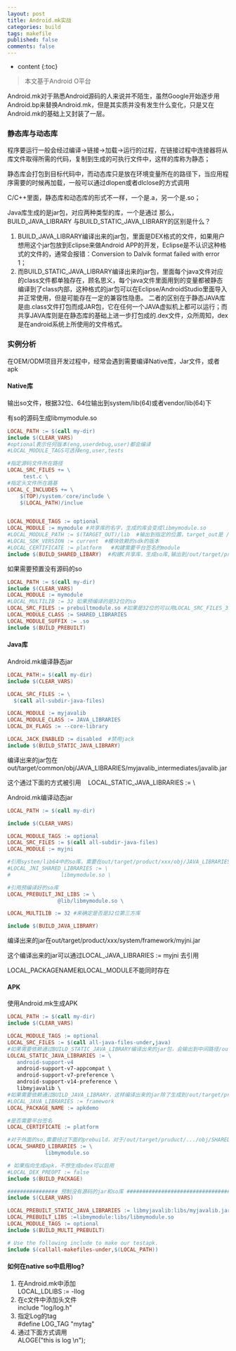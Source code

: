 ```yaml
---
layout: post
title: Android.mk实战
categories: build
tags: makefile
published: false
comments: false
---
```

* content
{:toc}

> 本文基于Android O平台


Android.mk对于熟悉Android源码的人来说并不陌生，虽然Google开始逐步用Android.bp来替换Android.mk，但是其实质并没有发生什么变化，只是又在Android.mk的基础上又封装了一层。  

### 静态库与动态库
程序要运行一般会经过编译->链接->加载->运行的过程，在链接过程中连接器将从库文件取得所需的代码，复制到生成的可执行文件中，这样的库称为静态；

静态库会打包到目标代码中，而动态库只是放在环境变量所在的路径下，当应用程序需要的时候再加载，一般可以通过dlopen或者dlclose的方式调用

C/C++里面，静态库和动态库的形式不一样，一个是.a，另一个是.so；

Java库生成的是jar包，对应两种类型的库，一个是通过
那么，BUILD_JAVA_LIBRARY 与BUILD_STATIC_JAVA_LIBRARY的区别是什么？
1. BUILD_JAVA_LIBRARY编译出来的jar包，里面是DEX格式的文件，如果用户想用这个jar包放到Eclipse来做Android APP的开发，Eclipse是不认识这种格式的文件的，通常会报错：Conversion to Dalvik format failed with error 1；
2. 而BUILD_STATIC_JAVA_LIBRARY编译出来的jar包，里面每个java文件对应的class文件都单独存在，顾名思义，每个java文件里面用到的变量都被静态编译到了class内部，这种格式的jar包可以在Eclipse/AndroidStudio里面导入并正常使用，但是可能存在一定的兼容性隐患。
二者的区别在于静态JAVA库是由.class文件打包而成JAR包，它在任何一个JAVA虚拟机上都可以运行；而共享JAVA库则是在静态库的基础上进一步打包成的.dex文件，众所周知，dex是在android系统上所使用的文件格式。


### 实例分析
在OEM/ODM项目开发过程中，经常会遇到需要编译Native库，Jar文件，或者apk

#### Native库
输出so文件，根据32位、64位输出到system/lib(64)或者vendor/lib(64)下

有so的源码生成libmymodule.so
```makefile
LOCAL_PATH := $(call my-dir)
include $(CLEAR_VARS)
#optional表示任何版本(eng,userdebug,user)都会编译
#LOCAL_MODULE_TAGS可选择eng,user,tests

#指定源码文件所在路径
LOCAL_SRC_FILES += \
     test.c \
#指定头文件所在路基
LOCAL_C_INCLUDES += \
    $(TOP)/system／core/include \
    $(LOCAL_PATH)/inclue


LOCAL_MODULE_TAGS := optional
LOCAL_MODULE := mymodule #共享库的名字，生成的库会变成libmymodule.so
#LOCAL_MODULE_PATH := $(TARGET_OUT)/lib  #输出到指定的位置，target_out是 /system
#LOCAL_SDK_VERSION := current  #模块依赖的sdk的版本
#LOCAL_CERTIFICATE := platform   #构建需要平台签名的module
include $(BUILD_SHARED_LIBARY)  #构建C共享库，生成so库,输出到/out/target/product/../obj/SHARED_LIBRARIES/

```



如果需要预置没有源码的so
```makefile
LOCAL_PATH := $(call my-dir)
include $(CLEAR_VARS)
LOCAL_MODULE := mymodule
#LOCAL_MULTILIB := 32 如果预编译的是32位的so
LOCAL_SRC_FILES := prebuiltmodule.so #如果是32位的可以用LOCAL_SRC_FILES_32
LOCAL_MODULE_CLASS := SHARED_LIBRARIES
LOCAL_MODULE_SUFFIX := .so
include $(BUILD_PREBUILT)
```







#### Java库


Android.mk编译静态jar
```makefile
LOCAL_PATH:= $(call my-dir)
include $(CLEAR_VARS)

LOCAL_SRC_FILES := \
  $(call all-subdir-java-files)

LOCAL_MODULE := myjavalib
LOCAL_MODULE_CLASS := JAVA_LIBRARIES
LOCAL_DX_FLAGS := --core-library

LOCAL_JACK_ENABLED := disabled  #禁用jack
include $(BUILD_STATIC_JAVA_LIBRARY)
```
编译出来的jar包在
out/target/common/obj/JAVA_LIBRARIES/myjavalib_intermediates/javalib.jar

这个通过下面的方式被引用
   LOCAL_STATIC_JAVA_LIBRARIES := \


Android.mk编译动态jar
```makefile
LOCAL_PATH := $(call my-dir)

include $(CLEAR_VARS)

LOCAL_MODULE_TAGS := optional
LOCAL_SRC_FILES := $(call all-subdir-java-files)
LOCAL_MODULE := myjni

#引用system/lib64中的so库，需要在out/target/product/xxx/obj/JAVA_LIBRARIES有生成对应的so
#LOCAL_JNI_SHARED_LIBRARIES := \
#                libmymodule.so \

#引用预编译好的so库
LOCAL_PREBUILT_JNI_LIBS := \
                @lib/libmymodule.so \

LOCAL_MULTILIB := 32 #来确定是否是32位第三方库

include $(BUILD_JAVA_LIBRARY)
```
编译出来的jar在out/target/product/xxx/system/framework/myjni.jar  

这个编译出来的jar可以通过LOCAL_JAVA_LIBRARIES := myjni 去引用

LOCAL_PACKAGENAME和LOCAL_MODULE不能同时存在



#### APK
使用Android.mk生成APK

```makefile
LOCAL_PATH := $(call my-dir)
include $(CLEAR_VARS)

LOCAL_MODULE_TAGS := optional
LOCAL_SRC_FILES := $(call all-java-files-under,java)
#如果需要依赖通过BUILD_STATIC_JAVA_LIBRARY编译出来的jar包，会输出到中间路径/out/target/common/object/JAVA_LIBRARIES/的jar，可以直接在下面输入module名称
LOLCAL_STATIC_JAVA_LIBRARIES := \
   android-support-v4
   android-support-v7-appcompat \
   android-support-v7-preference \
   android-support-v14-preference \
   libmyjavalib \
#如果需要依赖通过BUILD_JAVA_LIBRARY，这样编译出来的jar除了生成到/out/target/product/xxx/object/JAVA_LIBRARIES/ 还会copy到/out/target/product/../system/framework/目录下，可以使用下面的变量去指定
#LOCAL_JAVA_LIBRARIES := framework
LOCAL_PACKAGE_NAME := apkdemo

#是否需要平台签名
LOCAL_CERTIFICATE := platform

#对于外面的so,需要经过下面的prebuild，对于/out/target/pruduct/.../obj/SHARED_LIBRARIES下面的，可以直接应用
LOCAL_SHARED_LIBRARIES := \
            libmymodule.so

# 如果指向生成apk，不想生成odex可以启用
#LOCAL_DEX_PREOPT := false
include $(BUILD_PACKAGE)

################ 预制没有源码的jar和so库 ##################################
include $(CLEAR_VARS)

LOCAL_PREBUILT_STATIC_JAVA_LIBRARIES := libmyjavalib:libs/myjavalib.jar
LOCAL_PREBUILT_LIBS :=libmymodule:libs/libmymodule.so
LOCAL_MODULE_TAGS := optional
include $(BUILD_MULTI_PREBUILT)

# Use the following include to make our testapk.
include $(callall-makefiles-under,$(LOCAL_PATH))
```




#### 如何在native so中启用log?
 1. 在Android.mk中添加  
    LOCAL_LDLIBS := -llog  
 2. 在c文件中添加头文件  
   include "log/log.h"  
 3. 指定Log的tag  
     #define LOG_TAG "mytag"  
 4. 通过下面方式调用  
    ALOGE("this is log \n");    
